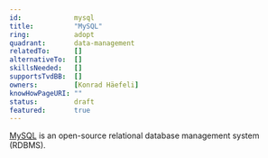 ```yaml
---
id:				mysql
title:      	"MySQL"
ring:       	adopt
quadrant:   	data-management
relatedTo:		[]
alternativeTo:	[]
skillsNeeded:	[]
supportsTvdBB:	[]
owners:         [Konrad Häefeli] 
knowHowPageURI:	"" 
status:			draft
featured:       true
---
```


[MySQL](https://www.mysql.com/) is an open-source relational database management system (RDBMS).